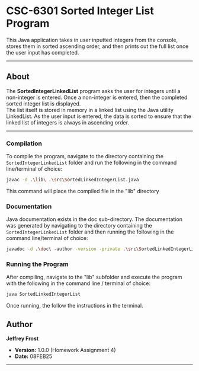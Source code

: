 # CSC-6301 Sorted Integer List Program

This Java application takes in user inputted integers from the console, stores them in sorted ascending order, and then prints out the full list once the user input has completed.

---

## About

The **SortedIntegerLinkedList** program asks the user for integers until a non-integer is entered.
Once a non-integer is entered, then the completed sorted integer list is displayed.  
The list itself is stored in memory in a linked list using the Java utility LinkedList<Integer>.
As the user input is entered, the data is sorted to ensure that the linked list of integers is always in ascending order.


---


### Compilation

To compile the program, navigate to the directory containing the `SortedIntegerLinkedList` folder and run the following in the command line/terminal of choice:

```bash
javac -d .\lib\ .\src\SortedLinkedIntegerList.java

```

This command will place the compiled file in the "lib" directory


### Documentation

Java documentation exists in the doc sub-directory.  The documentation was generated by navigating to the directory containing the `SortedIntegerLinkedList` folder and then running the following in the command line/terminal of choice:

```bash
javadoc -d .\doc\ -author -version -private .\src\SortedLinkedIntegerList.java

```


### Running the Program

After compiling, navigate to the "lib" subfolder and execute the program with the following in the command line / terminal of choice:

```bash
java SortedLinkedIntegerList
```
Once running, the follow the instructions in the terminal.

## Author

**Jeffrey Frost**

- **Version:** 1.0.0 (Homework Assignment 4)
- **Date:** 08FEB25

---

